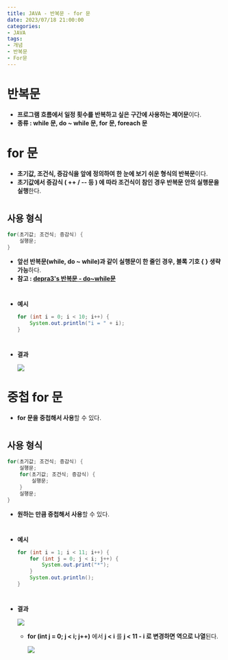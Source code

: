 ```yaml
---
title: JAVA - 반복문 - for 문
date: 2023/07/18 21:00:00
categories:
- JAVA
tags:
- 개념
- 반복문
- For문
---
```


# 반복문

- **프로그램 흐름에서 일정 횟수를 반복하고 싶은 구간에 사용하는 제어문**이다.
- **종류 : while 문, do ~ while 문, for 문, foreach 문**

# for 문

- **초기값, 조건식, 증감식을 앞에 정의하여 한 눈에 보기 쉬운 형식의 반복문**이다.
- **초기값에서 증감식 ( ++ / -- 등 ) 에 따라 조건식이 참인 경우 반복문 안의 실행문을 실행**한다.

#
## 사용 형식

```java
for(초기값; 조건식; 증감식) {
	실행문;
}
```

- **앞선 반복문(while, do ~ while)과 같이 실행문이 한 줄인 경우, 블록 기호 { } 생략 가능**하다.
- **참고 : [depra3's 반복문 - do~while문](https://depra3.github.io/2023/07/17/2023/07/JAVA-%EB%B0%98%EB%B3%B5%EB%AC%B8-do~while%EB%AC%B8/)**
#
- **예시**
    
    ```java
    for (int i = 0; i < 10; i++) {
    	System.out.println("i = " + i);
    }
    ```
#
- **결과**
    
    ![](/Images/2023/07/JAVA-반복문-for문/Untitled.png)
    

# 중첩 for 문

- **for 문을 중첩해서 사용**할 수 있다.
#
## 사용 형식

```java
for(초기값; 조건식; 증감식) {
	실행문;
	for(초기값; 조건식; 증감식) {
		실행문;
	}
	실행문;
}
```

- **원하는 만큼 중첩해서 사용**할 수 있다.
#
- **예시**
    
    ```java
    for (int i = 1; i < 11; i++) {
    	for (int j = 0; j < i; j++) {
    		System.out.print("*");
    	}
    	System.out.println();
    }
    ```
    
#
- **결과**
    
    ![](/Images/2023/07/JAVA-반복문-for문/Untitled%201.png)
    
    - **for (int j = 0; j < i; j++)** 에서 **j < i** 를 **j < 11 - i 로 변경하면 역으로 나열**된다.
        
        ![](/Images/2023/07/JAVA-반복문-for문/Untitled%202.png)